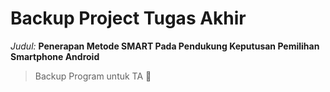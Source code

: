 # Backup Project Tugas Akhir

_Judul:_ __Penerapan Metode SMART Pada Pendukung Keputusan Pemilihan Smartphone Android__

> Backup Program untuk TA :rocket:
